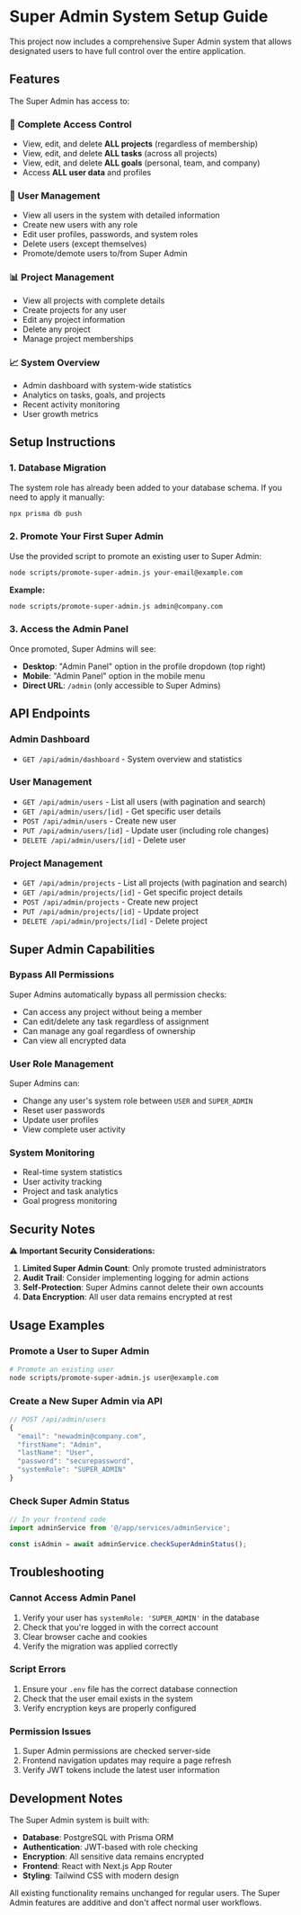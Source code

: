 # Super Admin System Setup Guide

This project now includes a comprehensive Super Admin system that allows designated users to have full control over the entire application.

## Features

The Super Admin has access to:

### 🔐 **Complete Access Control**
- View, edit, and delete **ALL projects** (regardless of membership)
- View, edit, and delete **ALL tasks** (across all projects)
- View, edit, and delete **ALL goals** (personal, team, and company)
- Access **ALL user data** and profiles

### 👥 **User Management**
- View all users in the system with detailed information
- Create new users with any role
- Edit user profiles, passwords, and system roles
- Delete users (except themselves)
- Promote/demote users to/from Super Admin

### 📊 **Project Management**
- View all projects with complete details
- Create projects for any user
- Edit any project information
- Delete any project
- Manage project memberships

### 📈 **System Overview**
- Admin dashboard with system-wide statistics
- Analytics on tasks, goals, and projects
- Recent activity monitoring
- User growth metrics

## Setup Instructions

### 1. Database Migration
The system role has already been added to your database schema. If you need to apply it manually:

```bash
npx prisma db push
```

### 2. Promote Your First Super Admin

Use the provided script to promote an existing user to Super Admin:

```bash
node scripts/promote-super-admin.js your-email@example.com
```

**Example:**
```bash
node scripts/promote-super-admin.js admin@company.com
```

### 3. Access the Admin Panel

Once promoted, Super Admins will see:
- **Desktop**: "Admin Panel" option in the profile dropdown (top right)
- **Mobile**: "Admin Panel" option in the mobile menu
- **Direct URL**: `/admin` (only accessible to Super Admins)

## API Endpoints

### Admin Dashboard
- `GET /api/admin/dashboard` - System overview and statistics

### User Management
- `GET /api/admin/users` - List all users (with pagination and search)
- `GET /api/admin/users/[id]` - Get specific user details
- `POST /api/admin/users` - Create new user
- `PUT /api/admin/users/[id]` - Update user (including role changes)
- `DELETE /api/admin/users/[id]` - Delete user

### Project Management
- `GET /api/admin/projects` - List all projects (with pagination and search)
- `GET /api/admin/projects/[id]` - Get specific project details
- `POST /api/admin/projects` - Create new project
- `PUT /api/admin/projects/[id]` - Update project
- `DELETE /api/admin/projects/[id]` - Delete project

## Super Admin Capabilities

### Bypass All Permissions
Super Admins automatically bypass all permission checks:
- Can access any project without being a member
- Can edit/delete any task regardless of assignment
- Can manage any goal regardless of ownership
- Can view all encrypted data

### User Role Management
Super Admins can:
- Change any user's system role between `USER` and `SUPER_ADMIN`
- Reset user passwords
- Update user profiles
- View complete user activity

### System Monitoring
- Real-time system statistics
- User activity tracking
- Project and task analytics
- Goal progress monitoring

## Security Notes

⚠️ **Important Security Considerations:**

1. **Limited Super Admin Count**: Only promote trusted administrators
2. **Audit Trail**: Consider implementing logging for admin actions
3. **Self-Protection**: Super Admins cannot delete their own accounts
4. **Data Encryption**: All user data remains encrypted at rest

## Usage Examples

### Promote a User to Super Admin
```bash
# Promote an existing user
node scripts/promote-super-admin.js user@example.com
```

### Create a New Super Admin via API
```javascript
// POST /api/admin/users
{
  "email": "newadmin@company.com",
  "firstName": "Admin",
  "lastName": "User",
  "password": "securepassword",
  "systemRole": "SUPER_ADMIN"
}
```

### Check Super Admin Status
```javascript
// In your frontend code
import adminService from '@/app/services/adminService';

const isAdmin = await adminService.checkSuperAdminStatus();
```

## Troubleshooting

### Cannot Access Admin Panel
1. Verify your user has `systemRole: 'SUPER_ADMIN'` in the database
2. Check that you're logged in with the correct account
3. Clear browser cache and cookies
4. Verify the migration was applied correctly

### Script Errors
1. Ensure your `.env` file has the correct database connection
2. Check that the user email exists in the system
3. Verify encryption keys are properly configured

### Permission Issues
1. Super Admin permissions are checked server-side
2. Frontend navigation updates may require a page refresh
3. Verify JWT tokens include the latest user information

## Development Notes

The Super Admin system is built with:
- **Database**: PostgreSQL with Prisma ORM
- **Authentication**: JWT-based with role checking
- **Encryption**: All sensitive data remains encrypted
- **Frontend**: React with Next.js App Router
- **Styling**: Tailwind CSS with modern design

All existing functionality remains unchanged for regular users. The Super Admin features are additive and don't affect normal user workflows. 